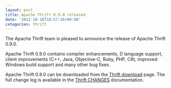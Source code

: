 ```yaml
---
layout: post
title: Apache Thrift 0.9.0 released
date: '2012-10-16T10:57:36+00:00'
categories: thrift
---
```

<p>
The Apache Thrift team is pleased to announce the release of Apache Thrift 0.9.0.
</p>
<p>
Apache Thrift 0.9.0 contains compiler enhancements, D language support, client improvements (C++, Java, Objective-C, Ruby, PHP, C#), improved Windows build support and many other bug fixes. 
</p>
<p>
Apache Thrift 0.9.0 can be downloaded from the <a href="http://thrift.apache.org/download/">Thrift download</a> page. The full change log is available in the <a href="http://svn.apache.org/repos/asf/thrift/branches/0.9.x/CHANGES">Thrift CHANGES</a> documentation.
</p>
